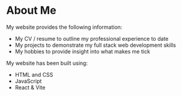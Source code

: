 # About Me

My website provides the following information:
* My CV / resume to outline my professional experience to date
* My projects to demonstrate my full stack web development skills
* My hobbies to provide insight into what makes me tick

My website has been built using:
* HTML and CSS
* JavaScript
* React & Vite
